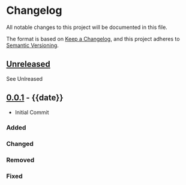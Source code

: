 # Changelog

All notable changes to this project will be documented in this file.

The format is based on [Keep a Changelog](https://keepachangelog.com/en/1.0.0/),
and this project adheres to [Semantic Versioning](https://semver.org/spec/v2.0.0.html).

## [Unreleased]

See Unlreased

## [0.0.1] - {{date}}

- Initial Commit 

### Added

### Changed

### Removed

### Fixed

[Unreleased]: (link)

[0.0.1]: (link)
